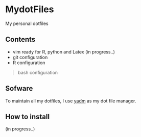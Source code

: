 # MydotFiles
My personal dotfiles

## Contents 

- vim ready for R, python and Latex (in progress..)
- git configuration 
- R configuration 
> bash configuration

## Sofware 

To maintain all my dotfiles, I use [yadm](https://yadm.io) as my dot file manager.

## How to install

(in progress..)
